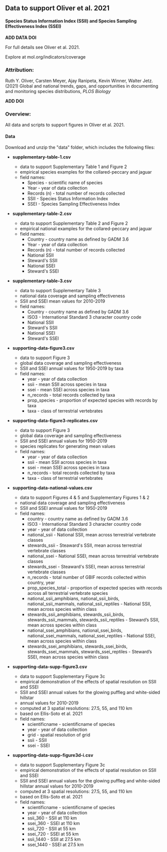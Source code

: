 ## Data to support Oliver et al. 2021
#### Species Status Information Index (SSII) and Species Sampling Effectiveness Index (SSEI)
**ADD DATA DOI**

For full details see Oliver et al. 2021.

Explore at mol.org/indicators/coverage

### Attribution:
Ruth Y. Oliver, Carsten Meyer, Ajay Ranipeta, Kevin Winner, Walter Jetz. (2021) Global and national trends, gaps, and opportunities in documenting and monitoring species distributions, *PLOS Biology*

**ADD DOI**

### Overview:
All data and scripts to support figures in Oliver et al. 2021.

#### Data
Download and unzip the "data" folder, which includes the following files:


* **supplementary-table-1.csv** 
  + data to support Supplementary Table 1 and Figure 2
  + empirical species examples for the collared-peccary and jaguar
  + field names:
    + Species - scientific name of species
    + Year - year of data collection
    + Records (n) - total number of records collected
    + SSII - Species Status Information Index
    + SSEI - Species Sampling Effectiveness Index
  
  
* **supplementary-table-2.csv**
  + data to support Supplementary Table 2 and Figure 2
  + empirical national examples for the collared-peccary and jaguar
  + field names:
    + Country - country name as defined by GADM 3.6
    + Year - year of data collection
    + Records (n) - total number of records collected
    + National SSII
    + Steward's SSII
    + National SSEI
    + Steward's SSEI
    
* **supplementary-table-3.csv**
  + data to support Supplementary Table 3
  + national data coverage and sampling effectiveness
  + SSII and SSEI mean values for 2010-2019
  + field names:
    + Country - country name as defined by GADM 3.6
    + ISO3 - International Standard 3 character country code
    + National SSII
    + Steward's SSII
    + National SSEI
    + Steward's SSEI
    
* **supporting-data-figure3.csv**
  + data to support Figure 3
  + global data coverage and sampling effectiveness
  + SSII and SSEI annual values for 1950-2019 by taxa
  + field names:
    + year - year of data collection
    + ssii - mean SSII across species in taxa
    + ssei - mean SSEI across species in taxa
    + n_records - total records collected by taxa
    + prop_species - proportion of expected species with records by taxa
    + taxa - class of terrestrial vertebrates
    
* **supporting-data-figure3-replicates.csv**
  + data to support Figure 3
  + global data coverage and sampling effectiveness
  + SSII and SSEI annual values for 1950-2019
  + species replicates for generating mean values
  + field names:
    + year - year of data collection
    + ssii - mean SSII across species in taxa
    + ssei - mean SSEI across species in taxa
    + n_records - total records collected by taxa
    + taxa - class of terrestrial vertebrates
    
* **supporting-data-national-values.csv**
  + data to support Figures 4 & 5 and Supplementary Figures 1 & 2
  + national data coverage and sampling effectiveness
  + SSII and SSEI annual values for 1950-2019
  + field names:
    + country - country name as defined by GADM 3.6
    + ISO3 - International Standard 3 character country code
    + year - year of data collection
    + national_ssii - National SSII,  mean across terrestrial vertebrate classes
    + stewards_ssii - Steaward's SSII,  mean across terrestrial vertebrate classes
    + national_ssei - National SSEI,  mean across terrestrial vertebrate classes
    + stewards_ssei - Steaward's SSEI,  mean across terrestrial vertebrate classes
    + n_records - total number of GBIF records collected within country, year
    + prop_species_total - proportion of expected species with records across all terrestrial vertebrate species
    + national_ssii_amphibians, national_ssii_birds, national_ssii_mammals, national_ssii_reptiles - National SSII, mean across species within class
    + stewards_ssii_amphibians, stewards_ssii_birds, stewards_ssii_mammals, stewards_ssii_reptiles  - Steward’s SSII, mean across species within class
    + national_ssei_amphibians, national_ssei_birds, national_ssei_mammals, national_ssei_reptiles - National SSEI, mean across species within class
    + stewards_ssei_amphibians, stewards_ssei_birds, stewards_ssei_mammals, stewards_ssei_reptiles - Steward’s SSEI, mean across species within class

    
* **supporting-data-supp-figure3.csv**
  + data to support Supplementary Figure 3c
  + empirical demonstration of the effects of spatial resolution on SSII and SSEI
  + SSII and SSEI annual values for the glowing puffleg and white-sided hillstar
  + annual values for 2010-2019
  + computed at 3 spatial resolutions: 27.5, 55, and 110 km
  + based on Ellis-Soto et al. 2021
  + field names:
    + scientificname - scientificname of species
    + year - year of data collection
    + grid - spatial resolution of grid
    + ssii - SSII
    + ssei - SSEI
    
* **supporting-data-supp-figure3d-i.csv**
  + data to support Supplementary Figure 3c
  + empirical demonstration of the effects of spatial resolution on SSII and SSEI
  + SSII and SSEI annual values for the glowing puffleg and white-sided hillstar
  annual values for 2010-2019
  + computed at 3 spatial resolutions: 27.5, 55, and 110 km
  + based on Ellis-Soto et al. 2021
  + field names:
    + scientificname - scientificname of species
    + year - year of data collection
    + ssii_360 - SSII at 110 km
    + ssei_360 - SSEI at 110 km
    + ssii_720 - SSII at 55 km
    + ssei_720 - SSEI at 55 km
    + ssii_1440 - SSII at 27.5 km
    + ssei_1440 - SSEI at 27.5 km

